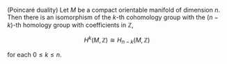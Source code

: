(Poincaré duality) Let $M$ be a compact orientable manifold of dimension $n$. Then there is an isomorphism of the $k$-th cohomology group with the $(n-k)$-th homology group with coefficients in $\mathbb{Z}$,

$$
H^{k}(M, \mathbb{Z}) \cong H_{n-k}(M, \mathbb{Z})
$$

for each $0 \leq k \leq n$.
